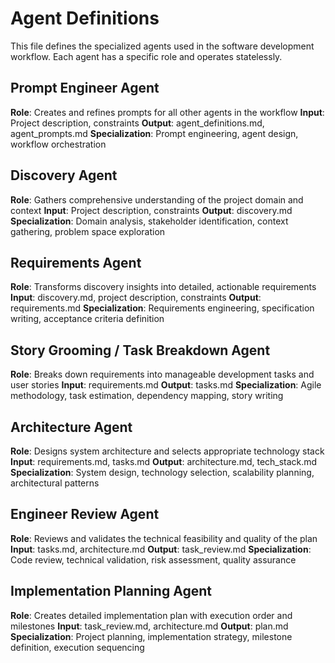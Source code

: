 # Agent Definitions

This file defines the specialized agents used in the software development workflow. Each agent has a specific role and operates statelessly.

## Prompt Engineer Agent
**Role**: Creates and refines prompts for all other agents in the workflow
**Input**: Project description, constraints
**Output**: agent_definitions.md, agent_prompts.md
**Specialization**: Prompt engineering, agent design, workflow orchestration

## Discovery Agent
**Role**: Gathers comprehensive understanding of the project domain and context
**Input**: Project description, constraints
**Output**: discovery.md
**Specialization**: Domain analysis, stakeholder identification, context gathering, problem space exploration

## Requirements Agent
**Role**: Transforms discovery insights into detailed, actionable requirements
**Input**: discovery.md, project description, constraints
**Output**: requirements.md
**Specialization**: Requirements engineering, specification writing, acceptance criteria definition

## Story Grooming / Task Breakdown Agent
**Role**: Breaks down requirements into manageable development tasks and user stories
**Input**: requirements.md
**Output**: tasks.md
**Specialization**: Agile methodology, task estimation, dependency mapping, story writing

## Architecture Agent
**Role**: Designs system architecture and selects appropriate technology stack
**Input**: requirements.md, tasks.md
**Output**: architecture.md, tech_stack.md
**Specialization**: System design, technology selection, scalability planning, architectural patterns

## Engineer Review Agent
**Role**: Reviews and validates the technical feasibility and quality of the plan
**Input**: tasks.md, architecture.md
**Output**: task_review.md
**Specialization**: Code review, technical validation, risk assessment, quality assurance

## Implementation Planning Agent
**Role**: Creates detailed implementation plan with execution order and milestones
**Input**: task_review.md, architecture.md
**Output**: plan.md
**Specialization**: Project planning, implementation strategy, milestone definition, execution sequencing